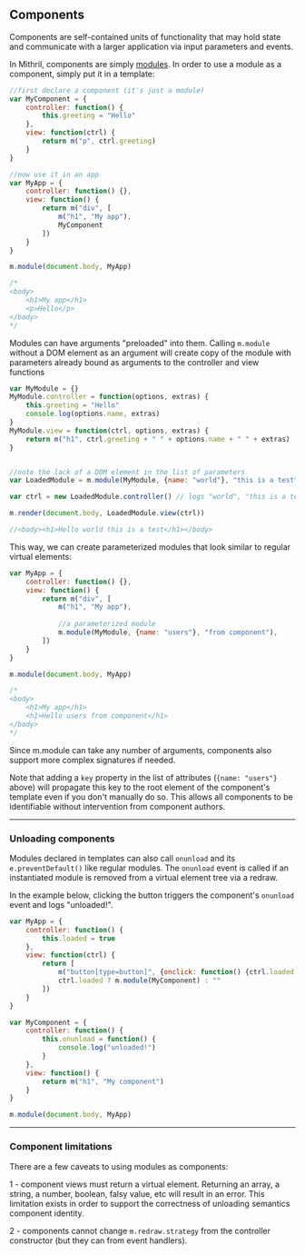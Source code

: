 ## Components

Components are self-contained units of functionality that may hold state and communicate with a larger application via input parameters and events.

In Mithril, components are simply [modules](mithril.module.md). In order to use a module as a component, simply put it in a template:

```javascript
//first declare a component (it's just a module)
var MyComponent = {
	controller: function() {
		this.greeting = "Hello"
	},
	view: function(ctrl) {
		return m("p", ctrl.greeting)
	}
}

//now use it in an app
var MyApp = {
	controller: function() {},
	view: function() {
		return m("div", [
			m("h1", "My app"),
			MyComponent
		])
	}
}

m.module(document.body, MyApp)

/*
<body>
	<h1>My app</h1>
	<p>Hello</p>
</body>
*/
```

Modules can have arguments "preloaded" into them. Calling `m.module` without a DOM element as an argument will create copy of the module with parameters already bound as arguments to the controller and view functions

```javascript
var MyModule = {}
MyModule.controller = function(options, extras) {
	this.greeting = "Hello"
	console.log(options.name, extras)
}
MyModule.view = function(ctrl, options, extras) {
	return m("h1", ctrl.greeting + " " + options.name + " " + extras)
}


//note the lack of a DOM element in the list of parameters
var LoadedModule = m.module(MyModule, {name: "world"}, "this is a test")

var ctrl = new LoadedModule.controller() // logs "world", "this is a test"

m.render(document.body, LoadedModule.view(ctrl))

//<body><h1>Hello world this is a test</h1></body>
```

This way, we can create parameterized modules that look similar to regular virtual elements:

```javascript
var MyApp = {
	controller: function() {},
	view: function() {
		return m("div", [
			m("h1", "My app"),
			
			//a parameterized module
			m.module(MyModule, {name: "users"}, "from component"),
		])
	}
}

m.module(document.body, MyApp)

/*
<body>
	<h1>My app</h1>
	<h1>Hello users from component</h1>
</body>
*/
```

Since m.module can take any number of arguments, components also support more complex signatures if needed.

Note that adding a `key` property in the list of attributes (`{name: "users"}` above) will propagate this key to the root element of the component's template even if you don't manually do so. This allows all components to be identifiable without intervention from component authors.

---

### Unloading components

Modules declared in templates can also call `onunload` and its `e.preventDefault()` like regular modules. The `onunload` event is called if an instantiated module is removed from a virtual element tree via a redraw.

In the example below, clicking the button triggers the component's `onunload` event and logs "unloaded!".

```javascript
var MyApp = {
	controller: function() {
		this.loaded = true
	},
	view: function(ctrl) {
		return [
			m("button[type=button]", {onclick: function() {ctrl.loaded = false}}),
			ctrl.loaded ? m.module(MyComponent) : ""
		])
	}
}

var MyComponent = {
	controller: function() {
		this.onunload = function() {
			console.log("unloaded!")
		}
	},
	view: function() {
		return m("h1", "My component")
	}
}

m.module(document.body, MyApp)
```

---

### Component limitations

There are a few caveats to using modules as components:

1 - component views must return a virtual element. Returning an array, a string, a number, boolean, falsy value, etc will result in an error. This limitation exists in order to support the correctness of unloading semantics component identity.

2 - components cannot change `m.redraw.strategy` from the controller constructor (but they can from event handlers).


